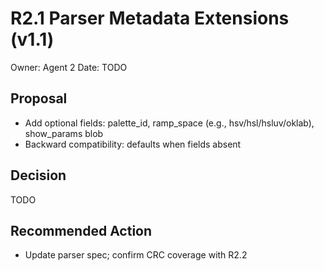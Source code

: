 # R2.1 Parser Metadata Extensions (v1.1)

Owner: Agent 2
Date: TODO

## Proposal
- Add optional fields: palette_id, ramp_space (e.g., hsv/hsl/hsluv/oklab), show_params blob
- Backward compatibility: defaults when fields absent

## Decision
TODO

## Recommended Action
- Update parser spec; confirm CRC coverage with R2.2

